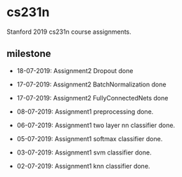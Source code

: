 # cs231n
Stanford 2019 cs231n course assignments.

## milestone

- 18-07-2019: Assignment2 Dropout done

- 17-07-2019: Assignment2 BatchNormalization done

- 17-07-2019: Assignment2 FullyConnectedNets done

- 08-07-2019: Assignment1 preprocessing done. 

- 06-07-2019: Assignment1 two layer nn classifier done. 

- 05-07-2019: Assignment1 softmax classifier done. 

- 03-07-2019: Assignment1 svm classifier done.

- 02-07-2019: Assignment1 knn classifier done.

